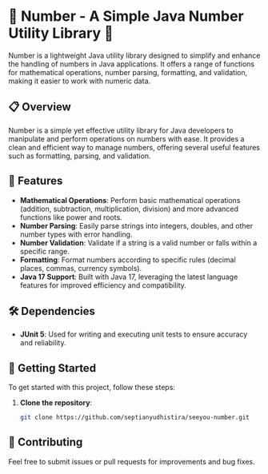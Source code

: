 # 🌟 Number - A Simple Java Number Utility Library 🌟

Number is a lightweight Java utility library designed to simplify and enhance the handling of numbers in Java applications. It offers a range of functions for mathematical operations, number parsing, formatting, and validation, making it easier to work with numeric data.

## 📋 Overview
Number is a simple yet effective utility library for Java developers to manipulate and perform operations on numbers with ease. It provides a clean and efficient way to manage numbers, offering several useful features such as formatting, parsing, and validation.

## 📌 Features
- **Mathematical Operations**: Perform basic mathematical operations (addition, subtraction, multiplication, division) and more advanced functions like power and roots.
- **Number Parsing**: Easily parse strings into integers, doubles, and other number types with error handling.
- **Number Validation**: Validate if a string is a valid number or falls within a specific range.
- **Formatting**: Format numbers according to specific rules (decimal places, commas, currency symbols).
- **Java 17 Support**: Built with Java 17, leveraging the latest language features for improved efficiency and compatibility.

## 🛠️ Dependencies

- **JUnit 5**: Used for writing and executing unit tests to ensure accuracy and reliability.

## 🚀 Getting Started

To get started with this project, follow these steps:

1. **Clone the repository**:
   ```bash
   git clone https://github.com/septianyudhistira/seeyou-number.git

## 👥 Contributing
Feel free to submit issues or pull requests for improvements and bug fixes.
